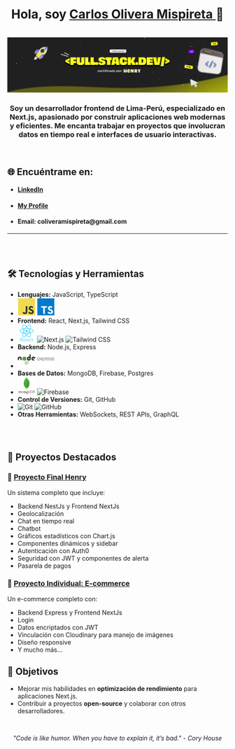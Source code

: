 <h1 align="center">Hola, soy  <a href="https://my-profile-phi-three.vercel.app/" target="_blank">Carlos Olivera Mispireta </a> 👋</h1>
<br>
<img src="https://github.com/coliveramispireta/assets-images/blob/main/PortadaLinkedinSTUDENTS.png?raw=true" alt="" >

<h3 align="center">
  Soy un desarrollador frontend de Lima-Perú, especializado en <strong>Next.js</strong>, apasionado por construir aplicaciones web modernas y eficientes. Me encanta trabajar en proyectos que involucran <strong>datos en tiempo real</strong> e <strong>interfaces de usuario interactivas</strong>.
</h3>
<br>

<h2>🌐 Encuéntrame en:</h2>
<ul>
   <li>
  <h4> <a href="https://www.linkedin.com/in/tu-usuario" target="_blank">
     LinkedIn
  </a> </h4>
     </li>
  <li>
    <h4> <a href="https://my-profile-phi-three.vercel.app" target="_blank">
     My Profile
  </a> </h4>
  </li>
<li>
  <h4> 
    Email: coliveramispireta@gmail.com
  </h4>
  </li>
</ul>

<hr>
<br><br>

<h2>🛠️ Tecnologías y Herramientas</h2>
<ul>
  <li><strong>Lenguajes:</strong> JavaScript, TypeScript</li>
  <li>
    <img src="https://raw.githubusercontent.com/devicons/devicon/master/icons/javascript/javascript-original.svg" alt="JavaScript" width="40" height="40"/>
    <img src="https://raw.githubusercontent.com/devicons/devicon/master/icons/typescript/typescript-original.svg" alt="TypeScript" width="40" height="40"/>
  </li>
  
  <li><strong>Frontend:</strong> React, Next.js, Tailwind CSS</li>
  <li>
    <img src="https://raw.githubusercontent.com/devicons/devicon/master/icons/react/react-original-wordmark.svg" alt="React" width="40" height="40"/>
    <img src="https://cdn.worldvectorlogo.com/logos/nextjs-2.svg" alt="Next.js" width="40" height="40"/>
    <img src="https://www.vectorlogo.zone/logos/tailwindcss/tailwindcss-icon.svg" alt="Tailwind CSS" width="40" height="40"/>
  </li>

  <li><strong>Backend:</strong> Node.js, Express</li>
  <li>
    <img src="https://raw.githubusercontent.com/devicons/devicon/master/icons/nodejs/nodejs-original-wordmark.svg" alt="Node.js" width="40" height="40"/>
    <img src="https://raw.githubusercontent.com/devicons/devicon/master/icons/express/express-original-wordmark.svg" alt="Express" width="40" height="40"/>
  </li>

  <li><strong>Bases de Datos:</strong> MongoDB, Firebase, Postgres</li>
  <li>
    <img src="https://raw.githubusercontent.com/devicons/devicon/master/icons/mongodb/mongodb-original-wordmark.svg" alt="MongoDB" width="40" height="40"/>
    <img src="https://www.vectorlogo.zone/logos/firebase/firebase-icon.svg" alt="Firebase" width="40" height="40"/>
  </li>

  <li><strong>Control de Versiones:</strong> Git, GitHub</li>
  <li>
    <img src="https://www.vectorlogo.zone/logos/git-scm/git-scm-icon.svg" alt="Git" width="40" height="40"/>
    <img src="https://github.githubassets.com/images/modules/logos_page/GitHub-Mark.png" alt="GitHub" width="40" height="40"/>
  </li>

  <li><strong>Otras Herramientas:</strong> WebSockets, REST APIs, GraphQL</li>

</ul>

<br><br>
<h2>🚀 Proyectos Destacados</h2>

<h3>🔗 <a href="https://github.com/tu-usuario/proyecto-final-henry">Proyecto Final Henry</a></h3>
<p>
  Un sistema completo que incluye:
  <ul>
    <li>Backend NestJs y Frontend NextJs</li>
    <li>Geolocalización</li>
    <li>Chat en tiempo real</li>
    <li>Chatbot</li>
    <li>Gráficos estadísticos con Chart.js</li>
    <li>Componentes dinámicos y sidebar</li>
    <li>Autenticación con Auth0</li>
    <li>Seguridad con JWT y componentes de alerta</li>
    <li>Pasarela de pagos</li>
  </ul>
</p>

<h3>🔗 <a href="https://github.com/tu-usuario/proyecto-individual">Proyecto Individual: E-commerce</a></h3>
<p>
  Un e-commerce completo con:
  <ul>
    <li>Backend Express y Frontend NextJs</li>
    <li>Login </li>
    <li>Datos encriptados con JWT</li>
    <li>Vinculación con Cloudinary para manejo de imágenes</li>
    <li>Diseño responsive</li>
    <li>Y mucho más...</li>
  </ul>
</p>


<h2>🎯 Objetivos</h2>
<ul>
  <li>Mejorar mis habilidades en <strong>optimización de rendimiento</strong> para aplicaciones Next.js.</li>
  <li>Contribuir a proyectos <strong>open-source</strong> y colaborar con otros desarrolladores.</li>
</ul>



<br>
<p align="center"><em>"Code is like humor. When you have to explain it, it’s bad." - Cory House</em></p>
